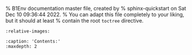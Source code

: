 % B1Env documentation master file, created by
% sphinx-quickstart on Sat Dec 10 09:36:44 2022.
% You can adapt this file completely to your liking, but it should at least
% contain the root `toctree` directive.

```{include} ../../README.md
:relative-images:
```

```{toctree}
:caption: 'Contents:'
:maxdepth: 2
```